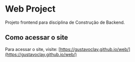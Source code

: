 # Web Project

Projeto frontend para disciplina de Construção de Backend.

## Como acessar o site

Para acessar o site, visite: [https://gustavoclay.github.io/web/](https://gustavoclay.github.io/web/)